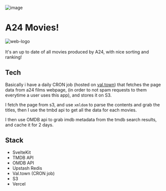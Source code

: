 ![image](https://upload.wikimedia.org/wikipedia/commons/b/b7/A24_logo.svg)

# A24 Movies!

![web-logo](https://i.imgur.com/yiJLJcA.png)
<br>
<br>
It's an up to date of all movies produced by A24, with nice sorting and ranking!

## Tech

Basically i have a daily CRON job (hosted on [val.town](val.town)) that fetches the page data from a24 films webpage,
(in order to not spam requests to them everytime a user uses this app), and stores it on S3.

I fetch the page from s3, and use `xmldom` to parse the contents and grab the titles, then I use the tmbd api to get all the data for each movies.

I then use OMDB api to grab imdb metadata from the tmdb search results, and cache it for 2 days.

## Stack

- SvelteKit
- TMDB API
- OMDB API
- Upstash Redis
- Val.town (CRON job)
- S3
- Vercel
